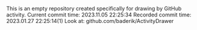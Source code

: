 This is an empty repository created specifically for drawing by GitHub activity.
Current commit time: 2023.11.05 22:25:34
Recorded commit time: 2023.01.27 22:25:14(1)
Look at: github.com/baderik/ActivityDrawer
